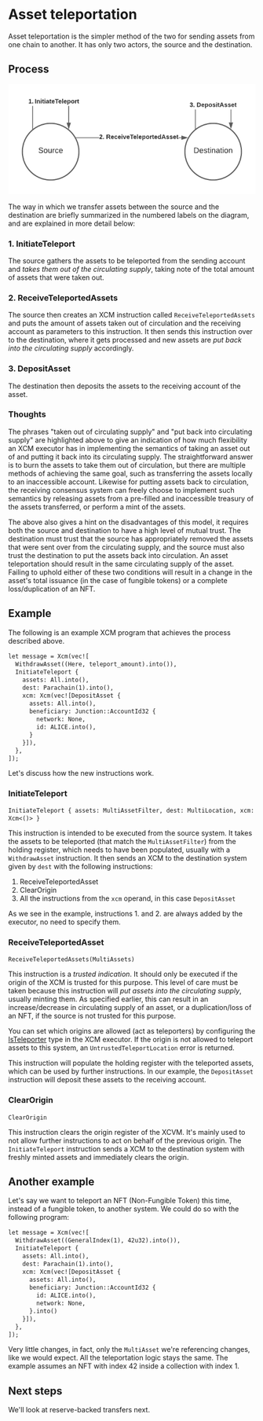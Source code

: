 # Asset teleportation

Asset teleportation is the simpler method of the two for sending assets from one chain to another.
It has only two actors, the source and the destination.

## Process

![Asset Teleportation diagram](images/asset_teleportation.png)

The way in which we transfer assets between the source and the destination are briefly summarized in the numbered labels on the diagram, and are explained in more detail below:

### 1. InitiateTeleport

The source gathers the assets to be teleported from the sending account and *takes them out of the circulating supply*, taking note of the total amount of assets that were taken out.

### 2. ReceiveTeleportedAssets

The source then creates an XCM instruction called `ReceiveTeleportedAssets` and puts the amount of assets taken out of circulation and the receiving account as parameters to this instruction.
It then sends this instruction over to the destination, where it gets processed and new assets are *put back into the circulating supply* accordingly.

### 3. DepositAsset

The destination then deposits the assets to the receiving account of the asset.

### Thoughts

The phrases "taken out of circulating supply" and "put back into circulating supply" are highlighted above to give an indication of how much flexibility an XCM executor has in implementing the semantics of taking an asset out of and putting it back into its circulating supply.
The straightforward answer is to burn the assets to take them out of circulation, but there are multiple methods of achieving the same goal, such as transferring the assets locally to an inaccessible account.
Likewise for putting assets back to circulation, the receiving consensus system can freely choose to implement such semantics by releasing assets from a pre-filled and inaccessible treasury of the assets transferred, or perform a mint of the assets.

The above also gives a hint on the disadvantages of this model, it requires both the source and destination to have a high level of mutual trust.
The destination must trust that the source has appropriately removed the assets that were sent over from the circulating supply, and the source must also trust the destination to put the assets back into circulation.
An asset teleportation should result in the same circulating supply of the asset.
Failing to uphold either of these two conditions will result in a change in the asset's total issuance (in the case of fungible tokens) or a complete loss/duplication of an NFT.

## Example

The following is an example XCM program that achieves the process described above.

```rust,noplayground
let message = Xcm(vec![
  WithdrawAsset((Here, teleport_amount).into()),
  InitiateTeleport {
    assets: All.into(),
    dest: Parachain(1).into(),
    xcm: Xcm(vec![DepositAsset {
      assets: All.into(),
      beneficiary: Junction::AccountId32 {
        network: None,
        id: ALICE.into(),
      }
    }]),
  },
]);
```

Let's discuss how the new instructions work.

### InitiateTeleport

```rust,noplayground
InitiateTeleport { assets: MultiAssetFilter, dest: MultiLocation, xcm: Xcm<()> }
```

This instruction is intended to be executed from the source system.
It takes the assets to be teleported (that match the `MultiAssetFilter`) from the holding register, which needs to have been populated, usually with a `WithdrawAsset` instruction.
It then sends an XCM to the destination system given by `dest` with the following instructions:
1. ReceiveTeleportedAsset
2. ClearOrigin
3. All the instructions from the `xcm` operand, in this case `DepositAsset`

As we see in the example, instructions 1. and 2. are always added by the executor, no need to specify them.

### ReceiveTeleportedAsset

```rust,noplayground
ReceiveTeleportedAssets(MultiAssets)
```

This instruction is a *trusted indication*. It should only be executed if the origin of the XCM is trusted for this purpose.
This level of care must be taken because this instruction will *put assets into the circulating supply*, usually minting them.
As specified earlier, this can result in an increase/decrease in circulating supply of an asset, or a duplication/loss of an NFT, if the source is not trusted for this purpose.

You can set which origins are allowed (act as teleporters) by configuring the [IsTeleporter](../../executor_config/index.md) type in the XCM executor.
If the origin is not allowed to teleport assets to this system, an `UntrustedTeleportLocation` error is returned.

This instruction will populate the holding register with the teleported assets, which can be used by further instructions.
In our example, the `DepositAsset` instruction will deposit these assets to the receiving account.

### ClearOrigin

```rust,noplayground
ClearOrigin
```

This instruction clears the origin register of the XCVM.
It's mainly used to not allow further instructions to act on behalf of the previous origin.
The `InitiateTeleport` instruction sends a XCM to the destination system with freshly minted assets and immediately clears the origin.

## Another example

Let's say we want to teleport an NFT (Non-Fungible Token) this time, instead of a fungible token, to another system.
We could do so with the following program:

```rust,noplayground
let message = Xcm(vec![
  WithdrawAsset((GeneralIndex(1), 42u32).into()),
  InitiateTeleport {
    assets: All.into(),
    dest: Parachain(1).into(),
    xcm: Xcm(vec![DepositAsset {
      assets: All.into(),
      beneficiary: Junction::AccountId32 {
        id: ALICE.into(),
        network: None,
      }.into()
    }]),
  },
]);
```

Very little changes, in fact, only the `MultiAsset` we're referencing changes, like we would expect.
All the teleportation logic stays the same.
The example assumes an NFT with index 42 inside a collection with index 1.

## Next steps

We'll look at reserve-backed transfers next.
